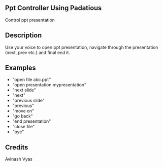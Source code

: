 ## Ppt Controller Using Padatious
Control ppt presentation

## Description
Use your voice to open ppt presentation, navigate through the presentation (next, prev etc.) and final end it.

## Examples
 * "open file abc.ppt"
 * "open presentation mypresentation"
 * "next slide"
 * "next"
 * "previous slide"
 * "previous"
 * "move on"
 * "go back"
 * "end presentation"
 * "close file"
 * "bye"

## Credits
Avinash Vyas

